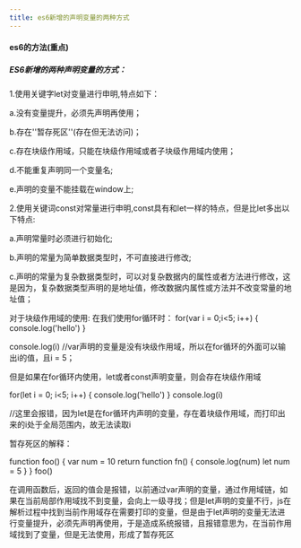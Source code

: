 ```yaml
---
title: es6新增的声明变量的两种方式
---
```


#### es6的方法(重点)

##### ES6新增的两种声明变量的方式：

1.使用关键字let对变量进行申明,特点如下：

a.没有变量提升，必须先声明再使用；

b.存在''暂存死区''(存在但无法访问)；

c.存在块级作用域，只能在块级作用域或者子块级作用域内使用；

d.不能重复声明同一个变量名;

e.声明的变量不能挂载在window上;

2.使用关键词const对常量进行申明,const具有和let一样的特点，但是比let多出以下特点:

a.声明常量时必须进行初始化;

b.声明的常量为简单数据类型时，不可直接进行修改;

c.声明的常量为复杂数据类型时，可以对复杂数据内的属性或者方法进行修改，这是因为，复杂数据类型声明的是地址值，修改数据内属性或方法并不改变常量的地址值；

对于块级作用域的使用:
在我们使用for循环时：
for(var i = 0;i<5; i++) {
    console.log('hello')
}

console.log(i) //var声明的变量是没有块级作用域，所以在for循环的外面可以输出i的值，且i = 5；

但是如果在for循环内使用，let或者const声明变量，则会存在块级作用域

for(let i = 0; i<5; i++) {
    console.log('hello')
}
console.log(i) 

//这里会报错，因为let是在for循环内声明的变量，存在着块级作用域，而打印出来的i处于全局范围内，故无法读取i

暂存死区的解释：

function foo() {
    var num = 10
    return function fn() {
        console.log(num)
        let num = 5
    }
}
foo()


在调用函数后，返回的值会是报错，以前通过var声明的变量，通过作用域链，如果在当前局部作用域找不到变量，会向上一级寻找；但是let声明的变量不行，js在解析过程中找到当前作用域存在需要打印的变量，但是由于let声明的变量无法进行变量提升，必须先声明再使用，于是造成系统报错，且报错意思为，在当前作用域找到了变量，但是无法使用，形成了暂存死区